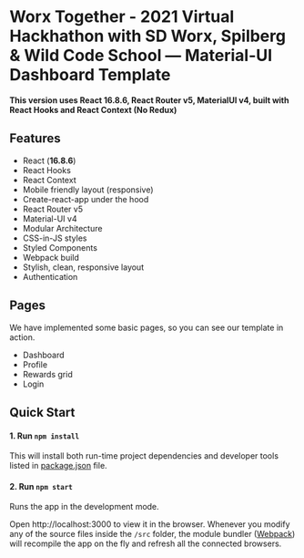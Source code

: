 # Worx Together - 2021 Virtual Hackhathon with SD Worx, Spilberg & Wild Code School — Material-UI Dashboard Template

**This version uses React 16.8.6, React Router v5, MaterialUI v4, built with React Hooks and React Context (No Redux)**

## Features

- React (**16.8.6**)
- React Hooks
- React Context
- Mobile friendly layout (responsive)
- Create-react-app under the hood
- React Router v5
- Material-UI v4
- Modular Architecture
- CSS-in-JS styles
- Styled Components
- Webpack build
- Stylish, clean, responsive layout
- Authentication

## Pages

We have implemented some basic pages, so you can see our template in action.

- Dashboard
- Profile
- Rewards grid
- Login

## Quick Start

#### 1. Run `npm install`

This will install both run-time project dependencies and developer tools listed
in [package.json](package.json) file.

#### 2. Run `npm start`

Runs the app in the development mode.

Open http://localhost:3000 to view it in the browser. Whenever you modify any of the source files inside the `/src` folder,
the module bundler ([Webpack](http://webpack.github.io/)) will recompile the
app on the fly and refresh all the connected browsers.